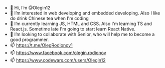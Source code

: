 - 👋 Hi, I’m @Olegin12
- 👀 I’m interested in web developing and embedded developing.
      Also I like do drink Chinese tea when I'm coding
- 🌱 I’m currently learning JS, HTML and CSS. Also I'm learning TS and React.js. Sometime late I'm going to start learn React Native.
- 💞️ I’m looking to collaborate with Senior, who will help me to become a good programmer.
- 📫 https://t.me/OlegRodionov1
- 📫 https://www.facebook.com/olegin.rodionov
- 📫 https://www.codewars.com/users/Olegin12

<!---
Olegin12/Olegin12 is a ✨ special ✨ repository because its `README.md` (this file) appears on your GitHub profile.
You can click the Preview link to take a look at your changes.
--->
